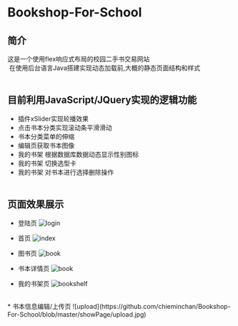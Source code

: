 # Bookshop-For-School

## 简介
  这是一个使用flex响应式布局的校园二手书交易网站<br/>
  在使用后台语言Java搭建实现动态加载前,大概的静态页面结构和样式
  <br/><br/>


## 目前利用JavaScript/JQuery实现的逻辑功能
* 插件xSlider实现轮播效果
* 点击书本分类实现滚动条平滑滑动
* 书本分类菜单的伸缩
* 编辑页获取书本图像
* 我的书架 根据数据库数据动态显示性别图标
* 我的书架 切换选型卡
* 我的书架 对书本进行选择删除操作
   <br/><br/>
   
   
## 页面效果展示
* 登陆页
![login](https://github.com/chieminchan/Bookshop-For-School/blob/master/showPage/login.png)<br/>


* 首页
![index](https://github.com/chieminchan/Bookshop-For-School/blob/master/showPage/index.png)<br/>


* 图书页
![book](https://github.com/chieminchan/Bookshop-For-School/blob/master/showPage/bookStore.jpg)<br/>


* 书本详情页
![book](https://github.com/chieminchan/Bookshop-For-School/blob/master/showPage/bookDetail.jpg)<br/>


* 我的书架页
![bookshelf](https://github.com/chieminchan/Bookshop-For-School/blob/master/showPage/myBookshelf.jpg)

<br/>
* 书本信息编辑/上传页
![upload](https://github.com/chieminchan/Bookshop-For-School/blob/master/showPage/upload.jpg)


